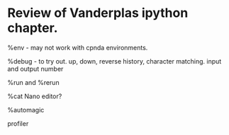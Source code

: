 # Review of Vanderplas ipython chapter.  

%env - may not work with cpnda environments.  

%debug - to try out. 
up, down, reverse history, character matching. 
input and output number

%run and %rerun

%cat 
Nano editor?  

%automagic 

profiler
